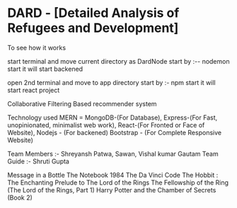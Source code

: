# DARD - [Detailed Analysis of Refugees and Development]

To see how it works

start terminal and move current directory as DardNode
start by :-- nodemon start
it will start backened

open 2nd terminal and move to app directory
start by :- npm start
it will start react project

Collaborative Filtering Based recommender system

Technology used MERN = MongoDB-(For Database), Express-(For Fast, unopinionated, minimalist web work), React-(For Fronted or Face of Website), Nodejs - (For backened)
Bootstrap - (For Complete Responsive Website)

Team Members :- Shreyansh Patwa, Sawan, Vishal kumar Gautam
Team Guide :- Shruti Gupta

Message in a Bottle
The Notebook
1984
The Da Vinci Code
The Hobbit : The Enchanting Prelude to The Lord of the Rings
The Fellowship of the Ring (The Lord of the Rings, Part 1)
Harry Potter and the Chamber of Secrets (Book 2)